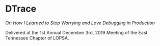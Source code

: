 # DTrace
*Or: How I Learned to Stop Worrying and Love Debugging in Production*

Delivered at the 1st Annual December 3rd, 2019 Meeting of the East Tennessee
Chapter of LOPSA.
